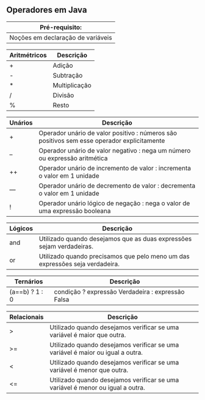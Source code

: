 ## Operadores em Java
|Pré-requisito: |
|  ---  |
|Noções em declaração de variáveis| 

|Aritmétricos| Descrição |
|  ---  |  ---  |
| +	| Adição |
| -	| Subtração |	
| *	| Multiplicação	|
| /	| Divisão |
| %	| Resto |

|Unários| Descrição |
|  ---  |  ---  |
|+	|Operador unário de valor positivo : números são positivos sem esse operador explicitamente|
|–	|Operador unário de valor negativo : nega um número ou expressão aritmética|
|++	|Operador unário de incremento de valor : incrementa o valor em 1 unidade|
|—	|Operador unário de decremento de valor : decrementa o valor em 1 unidade|
|!	|Operador unário lógico de negação : nega o valor de uma expressão booleana|

|Lógicos| Descrição |
|  ---  |  ---  |
|  and |  Utilizado quando desejamos que as duas expressões sejam verdadeiras.   |
|  or |  Utilizado quando precisamos que pelo meno um das expressões seja verdadeira.|

|Ternários| Descrição |
|  ---  |  ---  |
|  (a==b) ? 1 : 0    | condição ? expressão Verdadeira : expressão Falsa|

|Relacionais| Descrição |
|  ---  |  ---  |
| > | Utilizado quando desejamos verificar se uma variável é maior que outra. |
| >= | Utilizado quando desejamos verificar se uma variável é maior ou igual a outra. |
| < | Utilizado quando desejamos verificar se uma variável é menor que outra. |
| <= | Utilizado quando desejamos verificar se uma variável é menor ou igual a outra. |

